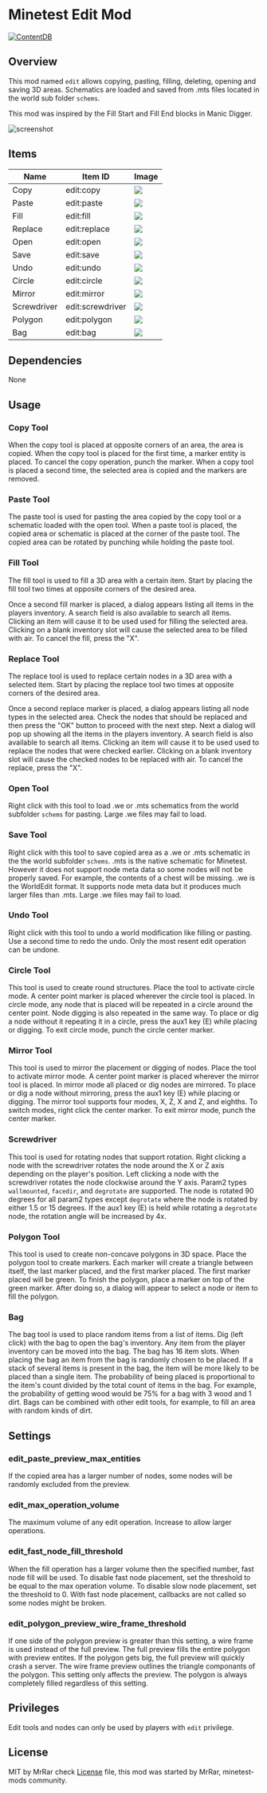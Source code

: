 # Minetest Edit Mod


[![ContentDB](https://content.minetest.net/packages/Mr.%20Rar/edit/shields/downloads/)](https://content.minetest.net/packages/Mr.%20Rar/edit/)


## Overview


This mod named `edit` allows copying, pasting, filling, deleting, opening and saving 3D areas.
Schematics are loaded and saved from .mts files located in the world sub folder `schems`.

This mod was inspired by the Fill Start and Fill End blocks in Manic Digger.

![screenshot](screenshot.png)

## Items

| Name        | Item ID          | Image                              |
| ----------- | ---------------- | ---------------------------------- |
| Copy        | edit:copy        | ![](textures/edit_copy.png)        |
| Paste       | edit:paste       | ![](textures/edit_paste.png)       |
| Fill        | edit:fill        | ![](textures/edit_fill.png)        |
| Replace     | edit:replace     | ![](textures/edit_replace.png)     |
| Open        | edit:open        | ![](textures/edit_open.png)        |
| Save        | edit:save        | ![](textures/edit_save.png)        |
| Undo        | edit:undo        | ![](textures/edit_undo.png)        |
| Circle      | edit:circle      | ![](textures/edit_circle.png)      |
| Mirror      | edit:mirror      | ![](textures/edit_mirror.png)      |
| Screwdriver | edit:screwdriver | ![](textures/edit_screwdriver.png) |
| Polygon     | edit:polygon     | ![](textures/edit_polygon.png)     |
| Bag         | edit:bag         | ![](textures/edit_bag.png)         |


## Dependencies

None


## Usage

### Copy Tool

When the copy tool is placed at opposite corners of an area, the area is copied. When the copy tool is placed for the first time, a marker entity is placed. To cancel the copy operation, punch the marker. When a copy tool is placed a second time, the selected area is copied and the markers are removed.


### Paste Tool

The paste tool is used for pasting the area copied by the copy tool or a schematic loaded with the open tool. When a paste tool is placed, the copied area or schematic is placed at the corner of the paste tool. The copied area can be rotated by punching while holding the paste tool.


### Fill Tool

The fill tool is used to fill a 3D area with a certain item. Start by placing the fill tool two times at opposite corners of the desired area.

Once a second fill marker is placed, a dialog appears listing all items in the players inventory. A search field is also available to search all items. Clicking an item will cause it to be used used for filling the selected area. Clicking on a blank inventory slot will cause the selected area to be filled with air. To cancel the fill, press the "X".


### Replace Tool

The replace tool is used to replace certain nodes in a 3D area with a selected item. Start by placing the replace tool two times at opposite corners of the desired area.

Once a second replace marker is placed, a dialog appears listing all node types in the selected area. Check the nodes that should be replaced and then press the "OK" button to proceed with the next step. Next a dialog will pop up showing all the items in the players inventory. A search field is also available to search all items. Clicking an item will cause it to be used used to replace the nodes that were checked earlier. Clicking on a blank inventory slot will cause the checked nodes to be replaced with air. To cancel the replace, press the "X".


### Open Tool

Right click with this tool to load .we or .mts schematics from the world subfolder `schems` for pasting.
Large .we files may fail to load.


### Save Tool

Right click with this tool to save copied area as a .we or .mts schematic in the the world subfolder `schems`.
.mts is the native schematic for Minetest. However it does not support node meta data so some nodes will not be properly saved.
For example, the contents of a chest will be missing.
.we is the WorldEdit format. It supports node meta data but it produces much larger files than .mts.
Large .we files may fail to load.


### Undo Tool

Right click with this tool to undo a world modification like filling or pasting.
Use a second time to redo the undo.
Only the most resent edit operation can be undone.


### Circle Tool

This tool is used to create round structures. Place the tool to activate circle mode. A center point marker is placed wherever the circle tool is placed. In circle mode, any node that is placed will be repeated in a circle around the center point. Node digging is also repeated in the same way. To place or dig a node without it repeating it in a circle, press the aux1 key (E) while placing or digging. To exit circle mode, punch the circle center marker.


### Mirror Tool

This tool is used to mirror the placement or digging of nodes. Place the tool to activate mirror mode. A center point marker is placed wherever the mirror tool is placed. In mirror mode all placed or dig nodes are mirrored. To place or dig a node without mirroring, press the aux1 key (E) while placing or digging. The mirror tool supports four modes, X, Z, X and Z, and eighths. To switch modes, right click the center marker. To exit mirror mode, punch the center marker.


### Screwdriver

This tool is used for rotating nodes that support rotation. Right clicking a node with the screwdriver rotates the node around the X or Z axis depending on the player's position. Left clicking a node with the screwdriver rotates the node clockwise around the Y axis. Param2 types `wallmounted`, `facedir`, and `degrotate` are supported. The node is rotated 90 degrees for all param2 types except `degrotate` where the node is rotated by either 1.5 or 15 degrees. If the aux1 key (E) is held while rotating a `degrotate` node, the rotation angle will be increased by 4x.


### Polygon Tool

This tool is used to create non-concave polygons in 3D space. Place the polygon tool to create markers. Each marker will create a triangle between itself, the last marker placed, and the first marker placed. The first marker placed will be green. To finish the polygon, place a marker on top of the green marker. After doing so, a dialog will appear to select a node or item to fill the polygon.


### Bag

The bag tool is used to place random items from a list of items. Dig (left click) with the bag to open the bag's inventory. Any item from the player inventory can be moved into the bag. The bag has 16 item slots. When placing the bag an item from the bag is randomly chosen to be placed. If a stack of several items is present in the bag, the item will be more likely to be placed than a single item. The probability of being placed is proportional to the item's count divided by the total count of items in the bag. For example, the probability of getting wood would be 75% for a bag with 3 wood and 1 dirt. Bags can be combined with other edit tools, for example, to fill an area with random kinds of dirt.


## Settings

### edit_paste_preview_max_entities

If the copied area has a larger number of nodes, some nodes will be randomly excluded from the preview.


### edit_max_operation_volume

The maximum volume of any edit operation. Increase to allow larger operations.


### edit_fast_node_fill_threshold

When the fill operation has a larger volume then the specified number, fast node fill will be used. To disable fast node placement, set the threshold to be equal to the max operation volume. To disable slow node placement, set the threshold to 0. With fast node placement, callbacks are not called so some nodes might be broken.


### edit_polygon_preview_wire_frame_threshold

If one side of the polygon preview is greater than this setting, a wire frame is used instead of the full preview. The full preview fills the entire polygon with preview entites. If the polygon gets big, the full preview will quickly crash a server. The wire frame preview outlines the triangle componants of the polygon. This setting only affects the preview. The polygon is always completely filled regardless of this setting.


## Privileges

Edit tools and nodes can only be used by players with `edit` privilege.


## License

MIT by MrRar check [License](LICENSE.txt) file, this mod was started by MrRar, 
minetest-mods community.

